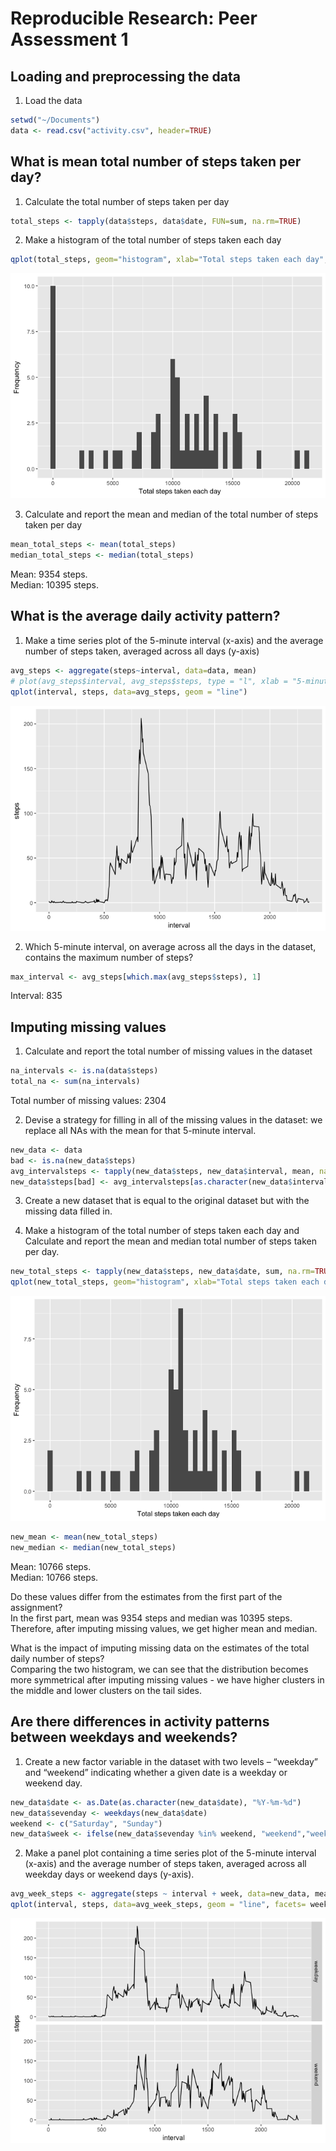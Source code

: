 # Reproducible Research: Peer Assessment 1



## Loading and preprocessing the data

1. Load the data

```r
setwd("~/Documents")
data <- read.csv("activity.csv", header=TRUE)
```


## What is mean total number of steps taken per day?

1. Calculate the total number of steps taken per day

```r
total_steps <- tapply(data$steps, data$date, FUN=sum, na.rm=TRUE)
```

2. Make a histogram of the total number of steps taken each day

```r
qplot(total_steps, geom="histogram", xlab="Total steps taken each day", ylab='Frequency', binwidth=400)
```

![](PA1_template_files/figure-html/unnamed-chunk-3-1.png)<!-- -->

3. Calculate and report the mean and median of the total number of steps taken per day

```r
mean_total_steps <- mean(total_steps)
median_total_steps <- median(total_steps)
```
Mean: 9354 steps.  
Median: 10395 steps.

## What is the average daily activity pattern?

1. Make a time series plot of the 5-minute interval (x-axis) and the average number of steps taken, averaged across all days (y-axis)

```r
avg_steps <- aggregate(steps~interval, data=data, mean)
# plot(avg_steps$interval, avg_steps$steps, type = "l", xlab = "5-minute intervals", ylab = "Average steps per interval")
qplot(interval, steps, data=avg_steps, geom = "line")
```

![](PA1_template_files/figure-html/unnamed-chunk-5-1.png)<!-- -->

2. Which 5-minute interval, on average across all the days in the dataset, contains the maximum number of steps?

```r
max_interval <- avg_steps[which.max(avg_steps$steps), 1]
```
Interval: 835

## Imputing missing values

1. Calculate and report the total number of missing values in the dataset

```r
na_intervals <- is.na(data$steps)
total_na <- sum(na_intervals)
```
Total number of missing values: 2304  

2. Devise a strategy for filling in all of the missing values in the dataset: we replace all NAs with the mean for that 5-minute interval.

```r
new_data <- data
bad <- is.na(new_data$steps)
avg_intervalsteps <- tapply(new_data$steps, new_data$interval, mean, na.rm=TRUE)
new_data$steps[bad] <- avg_intervalsteps[as.character(new_data$interval[bad])]
```

3. Create a new dataset that is equal to the original dataset but with the missing data filled in.


4. Make a histogram of the total number of steps taken each day and Calculate and report the mean and median total number of steps taken per day.

```r
new_total_steps <- tapply(new_data$steps, new_data$date, sum, na.rm=TRUE)
qplot(new_total_steps, geom="histogram", xlab="Total steps taken each day", ylab='Frequency', binwidth=400)
```

![](PA1_template_files/figure-html/unnamed-chunk-9-1.png)<!-- -->

```r
new_mean <- mean(new_total_steps)
new_median <- median(new_total_steps)
```
Mean: 10766 steps.  
Median: 10766 steps.


Do these values differ from the estimates from the first part of the assignment?  
In the first part, mean was 9354 steps and median was 10395 steps. Therefore, after imputing missing values, we get higher mean and median.


What is the impact of imputing missing data on the estimates of the total daily number of steps?  
Comparing the two histogram, we can see that the distribution becomes more symmetrical after imputing missing values - we have higher clusters in the middle and lower clusters on the tail sides.  

## Are there differences in activity patterns between weekdays and weekends?

1. Create a new factor variable in the dataset with two levels – “weekday” and “weekend” indicating whether a given date is a weekday or weekend day.

```r
new_data$date <- as.Date(as.character(new_data$date), "%Y-%m-%d")
new_data$sevenday <- weekdays(new_data$date)
weekend <- c("Saturday", "Sunday")
new_data$week <- ifelse(new_data$sevenday %in% weekend, "weekend","weekday")
```

2. Make a panel plot containing a time series plot of the 5-minute interval (x-axis) and the average number of steps taken, averaged across all weekday days or weekend days (y-axis).

```r
avg_week_steps <- aggregate(steps ~ interval + week, data=new_data, mean)
qplot(interval, steps, data=avg_week_steps, geom = "line", facets= week~.)
```

![](PA1_template_files/figure-html/unnamed-chunk-11-1.png)<!-- -->
